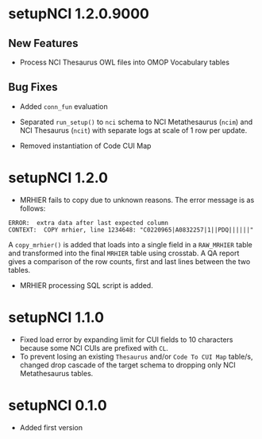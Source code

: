 # setupNCI 1.2.0.9000  

## New Features  

* Process NCI Thesaurus OWL files into OMOP Vocabulary tables  

## Bug Fixes  

* Added `conn_fun` evaluation  

* Separated `run_setup()` to `nci` schema to 
NCI Metathesaurus (`ncim`) and NCI Thesaurus (`ncit`) with 
separate logs at scale of 1 row per update.  

* Removed instantiation of Code CUI Map  


# setupNCI 1.2.0    

* MRHIER fails to copy due to unknown reasons. The error 
message is as follows:  
```
ERROR:  extra data after last expected column
CONTEXT:  COPY mrhier, line 1234648: "C0220965|A0832257|1||PDQ||||||"
```
A `copy_mrhier()` is added that loads into a single field in a 
`RAW_MRHIER` table and transformed into the final `MRHIER` 
table using crosstab. A QA report gives a comparison of the 
row counts, first and last lines between the two tables.  

* MRHIER processing SQL script is added.  


# setupNCI 1.1.0  

* Fixed load error by expanding limit for CUI fields to 
10 characters because some NCI CUIs are prefixed with `CL`.  
* To prevent losing an existing `Thesaurus` and/or 
`Code To CUI Map` table/s, changed drop cascade of the 
target schema to dropping only NCI Metathesaurus tables.  


# setupNCI 0.1.0  

* Added first version  
